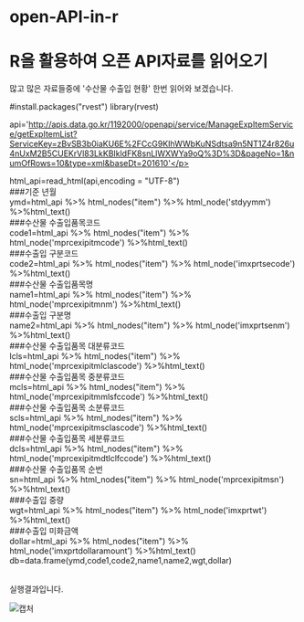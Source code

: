# open-API-in-r

<html>
<body>
<h1>R을 활용하여 오픈 API자료를 읽어오기</h1>
  많고 많은 자료들중에 '수산물 수출입 현황' 한번 읽어와 보겠습니다.<br>
  


<p>
#install.packages("rvest")
library(rvest)

api='http://apis.data.go.kr/1192000/openapi/service/ManageExpItemService/getExpItemList?ServiceKey=zBvSB3b0iaKU6E%2FCcG9KIhWWbKuNSdtsa9n5NT1Z4r826u4nUxM2B5CUEKrVl83LkKBIkldFK8snLlWXWYa9oQ%3D%3D&pageNo=1&numOfRows=10&type=xml&baseDt=201610'</p>

<p>
html_api=read_html(api,encoding = "UTF-8")<br>
###기준 년월<br>
ymd=html_api %>% html_nodes("item") %>% html_node('stdyymm') %>%html_text()<br>
###수산물 수출입품목코드<br>
code1=html_api %>% html_nodes("item") %>% html_node('mprcexipitmcode') %>%html_text()<br>
###수출입 구분코드<br>
code2=html_api %>% html_nodes("item") %>% html_node('imxprtsecode') %>%html_text()<br>
###수산물 수출입품목명<br>
name1=html_api %>% html_nodes("item") %>% html_node('mprcexipitmnm') %>%html_text()<br>
###수출입 구분명<br>
name2=html_api %>% html_nodes("item") %>% html_node('imxprtsenm') %>%html_text()<br>
###수산물 수출입품목 대분류코드<br>
lcls=html_api %>% html_nodes("item") %>% html_node('mprcexipitmlclascode') %>%html_text()<br>   
###수산물 수출입품목 중분류코드<br>
mcls=html_api %>% html_nodes("item") %>% html_node('mprcexipitmmlsfccode') %>%html_text()<br>
###수산물 수출입품목 소분류코드<br>
scls=html_api %>% html_nodes("item") %>% html_node('mprcexipitmsclascode') %>%html_text()<br>   
###수산물 수출입품목 세분류코드<br>
dcls=html_api %>% html_nodes("item") %>% html_node('mprcexipitmdtlclfccode') %>%html_text()<br>   
###수산물 수출입품목 순번<br>
sn=html_api %>% html_nodes("item") %>% html_node('mprcexipitmsn') %>%html_text()<br>
###수출입 중량<br>
wgt=html_api %>% html_nodes("item") %>% html_node('imxprtwt') %>%html_text()<br>
###수출입 미화금액<br>
dollar=html_api %>% html_nodes("item") %>% html_node('imxprtdollaramount') %>%html_text()<br>
db=data.frame(ymd,code1,code2,name1,name2,wgt,dollar)<br>
  </p>
</body>
<br>
실행결과입니다.

![캡처](https://user-images.githubusercontent.com/49007889/55308971-3c4d3b00-5497-11e9-97b4-543533dc09d8.PNG)

</html>
